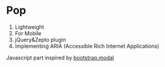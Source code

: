Pop
===

1. Lightweight
2. For Mobile
3. jQuery&Zepto plugin
4. Implementing ARIA (Accessible Rich Internet Applications)

Javascript part inspired by [bootstrap.modal](https://github.com/twbs/bootstrap/blob/master/js/modal.js)
